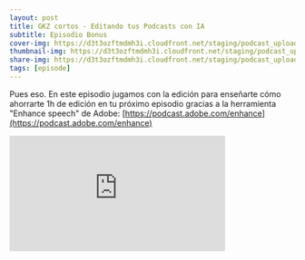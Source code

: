 ```yaml
---
layout: post
title: GKZ cortos - Editando tus Podcasts con IA
subtitle: Episodio Bonus
cover-img: https://d3t3ozftmdmh3i.cloudfront.net/staging/podcast_uploaded_episode/14743809/14743809-1691188572445-713871d5ca4b2.jpg
thumbnail-img: https://d3t3ozftmdmh3i.cloudfront.net/staging/podcast_uploaded_episode/14743809/14743809-1691188572445-713871d5ca4b2.jpg
share-img: https://d3t3ozftmdmh3i.cloudfront.net/staging/podcast_uploaded_episode/14743809/14743809-1691188572445-713871d5ca4b2.jpg
tags: [episode]
---
```


Pues eso. En este episodio jugamos con la edición para enseñarte cómo ahorrarte 1h de edición en tu próximo episodio gracias a la herramienta "Enhance speech" de Adobe: ⁠[https://podcast.adobe.com/enhance](https://podcast.adobe.com/enhance)
<iframe src='https://podcasters.spotify.com/pod/show/geekingzone/embed/episodes/GKZ-cortos---Editando-tus-Podcasts-con-IA-e27nee1' height='204px' width='380px' frameborder='0' scrolling='no'></iframe>